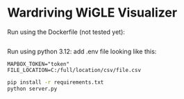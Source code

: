 # Wardriving WiGLE Visualizer

Run using the Dockerfile (not tested yet):
```bash

```


Run using python 3.12:
add .env file looking like this:

```
MAPBOX_TOKEN="token"
FILE_LOCATION=C:/full/location/csv/file.csv
```

```bash
pip install -r requirements.txt
python server.py
```